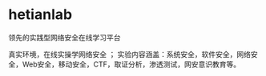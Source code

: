 # hetianlab
领先的实践型网络安全在线学习平台

真实环境，在线实操学网络安全 ； 实验内容涵盖：系统安全，软件安全，网络安全，Web安全，移动安全，CTF，取证分析，渗透测试，网安意识教育等。
